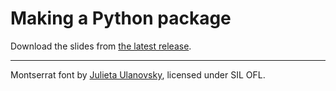 # Making a Python package

Download the slides from [the latest release](https://github.com/astro-group-bristol/py-package/releases/latest).

---

Montserrat font by [Julieta Ulanovsky](https://github.com/JulietaUla/Montserrat), licensed under SIL OFL.
